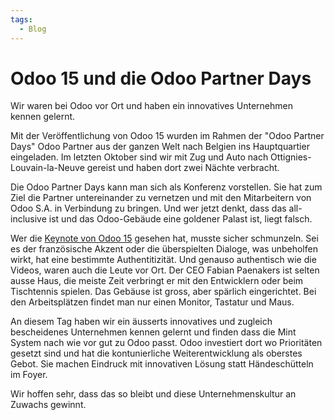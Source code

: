 ```yaml
---
tags:
  - Blog
---
```

# Odoo 15 und die Odoo Partner Days
Wir waren bei Odoo vor Ort und haben ein innovatives Unternehmen kennen gelernt.

Mit der Veröffentlichung von Odoo 15 wurden im Rahmen der "Odoo Partner Days" Odoo Partner aus der ganzen Welt nach Belgien ins Hauptquartier eingeladen. Im letzten Oktober sind wir mit Zug und Auto nach Ottignies-Louvain-la-Neuve gereist und haben dort zwei Nächte verbracht.

Die Odoo Partner Days kann man sich als Konferenz vorstellen. Sie hat zum Ziel die Partner untereinander zu vernetzen und mit den Mitarbeitern von Odoo S.A. in Verbindung zu bringen. Und wer jetzt denkt, dass das all-inclusive ist und das Odoo-Gebäude eine goldener Palast ist, liegt falsch.

Wer die [Keynote von Odoo 15](https://www.youtube.com/watch?v=yI1efQG5954) gesehen hat, musste sicher schmunzeln. Sei es der französische Akzent oder die überspielten Dialoge, was unbeholfen wirkt, hat eine bestimmte Authentitizität. Und genauso authentisch wie die Videos, waren auch die Leute vor Ort. Der CEO Fabian Paenakers ist selten ausse Haus, die meiste Zeit verbringt er mit den Entwicklern oder beim Tischtennis spielen. Das Gebäuse ist gross, aber spärlich eingerichtet. Bei den Arbeitsplätzen findet man nur einen Monitor, Tastatur und Maus.

An diesem Tag haben wir ein äusserts innovatives und zugleich bescheidenes Unternehmen kennen gelernt und finden dass die Mint System nach wie vor gut zu Odoo passt. Odoo investiert dort wo Prioritäten gesetzt sind und hat die kontunierliche Weiterentwicklung als oberstes Gebot. Sie machen Eindruck mit innovativen Lösung statt Händeschütteln im Foyer.

Wir hoffen sehr, dass das so bleibt und diese Unternehmenskultur an Zuwachs gewinnt.